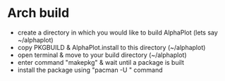# Arch build

* create a directory in which you would like to build AlphaPlot (lets say ~/alphaplot)
* copy PKGBUILD & AlphaPlot.install to this directory (~/alphaplot)
* open terminal & move to your build directory (~/alphaplot)
* enter command "makepkg" & wait until a package is built
* install the package using "pacman -U <pkg name>" command
